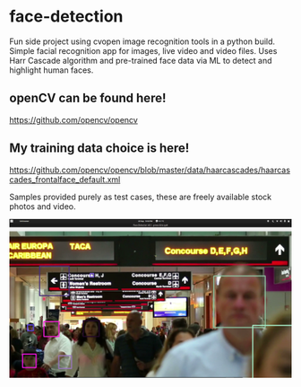 # face-detection

Fun side project using cvopen image recognition tools in a python build. Simple facial recognition app for images, live video and video files. Uses Harr Cascade algorithm and pre-trained face data via ML to detect and highlight human faces.

## openCV can be found here!
https://github.com/opencv/opencv

## My training data choice is here!
https://github.com/opencv/opencv/blob/master/data/haarcascades/haarcascades_frontalface_default.xml

Samples provided purely as test cases, these are freely available stock photos and video.

![alt text](/images/face-detection.png)